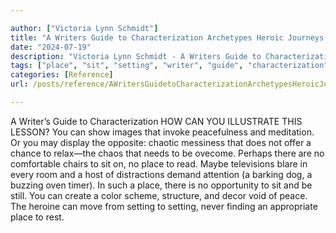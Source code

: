 ```yaml
---

author: ["Victoria Lynn Schmidt"]
title: "A Writers Guide to Characterization Archetypes Heroic Journeys and Other Elements of Dynamic Character Development - part0024_split_006.html"
date: "2024-07-19"
description: "Victoria Lynn Schmidt - A Writers Guide to Characterization Archetypes Heroic Journeys and Other Elements of Dynamic Character Development"
tags: ["place", "sit", "setting", "writer", "guide", "characterization", "illustrate", "lesson", "show", "image", "invoke", "peacefulness", "meditation", "may", "display", "opposite", "chaotic", "messiness", "offer", "chance", "chaos", "need", "ovecome", "perhaps", "comfortable"]
categories: [Reference]
url: /posts/reference/AWritersGuidetoCharacterizationArchetypesHeroicJourneysandOtherElementsofDynamicCharacterDevelopment-part0024split006html

---
```



A Writer’s Guide to Characterization
HOW CAN YOU ILLUSTRATE THIS LESSON?
You can show images that invoke peacefulness and meditation. Or you may display the opposite: chaotic messiness that does not offer a chance to relax—the chaos that needs to be ovecome. Perhaps there are no comfortable chairs to sit on, no place to read. Maybe televisions blare in every room and a host of distractions demand attention (a barking dog, a buzzing oven timer). In such a place, there is no opportunity to sit and be still.
You can create a color scheme, structure, and decor void of peace. The heroine can move from setting to setting, never finding an appropriate place to rest.
